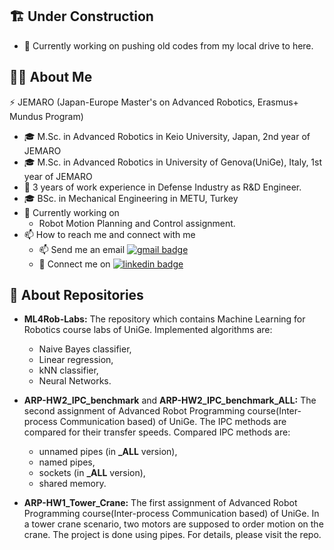 ## :building_construction: Under Construction
- 🔭 Currently working on pushing old codes from my local drive to here.

## :raising_hand_woman: About Me <!--- :woman: -->
⚡ JEMARO (Japan-Europe Master's on Advanced Robotics, Erasmus+ Mundus Program)
- :mortar_board: M.Sc. in Advanced Robotics in Keio University, Japan, 2nd year of JEMARO
- :mortar_board: M.Sc. in Advanced Robotics in University of Genova(UniGe), Italy, 1st year of JEMARO 
- :office: 3 years of work experience in Defense Industry as R&D Engineer.
- :mortar_board: BSc. in Mechanical Engineering in METU, Turkey
- 🔭 Currently working on
  - Robot Motion Planning and Control assignment.
- 📫 How to reach me and connect with me
  - 📫 Send me an email [![gmail badge](https://img.shields.io/badge/Gmail-D14836?style=for-the-badge&logo=gmail&logoColor=white)](mailto:baglanebru@gmail.com)
  - :handshake: Connect me on [![linkedin badge](https://img.shields.io/badge/LinkedIn-black?style=flat-square&logo=linkedin)](https://www.linkedin.com/in/ebru-baglan/)


## :file_folder: About Repositories

- **ML4Rob-Labs:** The repository which contains Machine Learning for Robotics course labs of UniGe. Implemented algorithms are:
  - Naive Bayes classifier,
  - Linear regression,
  - kNN classifier,
  - Neural Networks.
- **ARP-HW2_IPC_benchmark** and **ARP-HW2_IPC_benchmark_ALL:** The second assignment of Advanced Robot Programming course(Inter-process Communication based) of UniGe. The IPC methods are compared for their transfer speeds. Compared IPC methods are:
  - unnamed pipes (in **_ALL** version),
  - named pipes,
  - sockets (in **_ALL** version),
  - shared memory.

- **ARP-HW1_Tower_Crane:** The first assignment of Advanced Robot Programming course(Inter-process Communication based) of UniGe. In a tower crane scenario, two motors are supposed to order motion on the crane. The project is done using pipes. For details, please visit the repo.

<!--
**EbruBaglan/EbruBaglan** is a ✨ _special_ ✨ repository because its `README.md` (this file) appears on your GitHub profile.

Here are some ideas to get you started:

- 🔭 I’m currently working on ...
- 🌱 I’m currently learning ...
- 👯 I’m looking to collaborate on ...
- 🤔 I’m looking for help with ...
- 💬 Ask me about ...
- 📫 How to reach me: ...
- 😄 Pronouns: ...
- ⚡ Fun fact: ...
-->

<!---
### :handshake: Connect with me:
[<img align="left" alt="ebru-baglan | LinkedIn" width="22px" src="https://cdn.jsdelivr.net/npm/simple-icons@v3/icons/linkedin.svg" />][linkedin]
[<img align="left" alt="EbruBaglan | GitHub" width="22px" src="https://cdn.jsdelivr.net/npm/simple-icons@v3/icons/github.svg" />][github]
[<img align="left" alt="ebrubaglan | Instagram" width="22px" src="https://cdn.jsdelivr.net/npm/simple-icons@v3/icons/instagram.svg" />][instagram]

![ebru-baglan | LinkedIn](https://cdn.jsdelivr.net/npm/simple-icons@v3/icons/linkedin.svg)

<br />
-->
